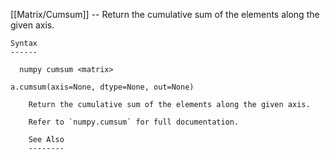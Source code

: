 [[Matrix/Cumsum]] --     Return the cumulative sum of the elements along the given axis.

~~~
Syntax
------

  numpy cumsum <matrix>

a.cumsum(axis=None, dtype=None, out=None)

    Return the cumulative sum of the elements along the given axis.

    Refer to `numpy.cumsum` for full documentation.

    See Also
    --------
~~~
